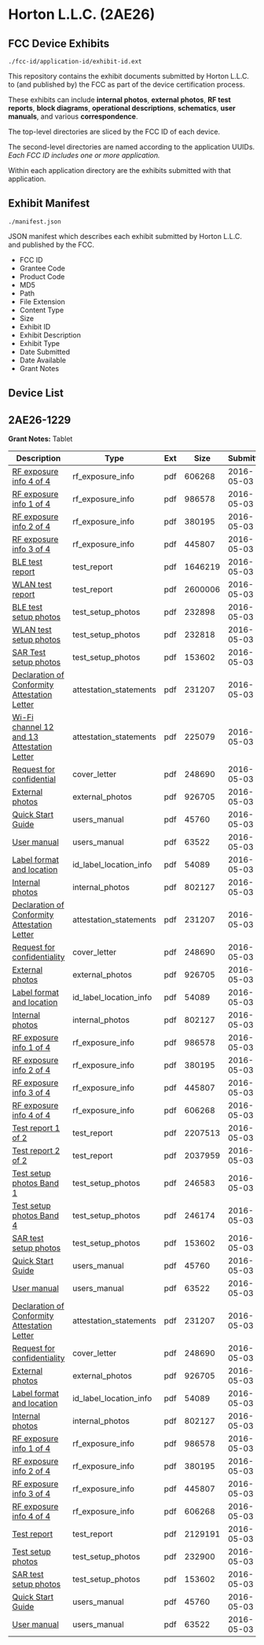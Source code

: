 # Horton L.L.C. (2AE26)
## FCC Device Exhibits

```
./fcc-id/application-id/exhibit-id.ext
```

This repository contains the exhibit documents submitted by Horton L.L.C. to (and published by) the FCC as part of the device certification process.

These exhibits can include **internal photos**, **external photos**, **RF test reports**, **block diagrams**, **operational descriptions**, **schematics**, **user manuals**, and various **correspondence**.

The top-level directories are sliced by the FCC ID of each device.

The second-level directories are named according to the application UUIDs. *Each FCC ID includes one or more application.*

Within each application directory are the exhibits submitted with that application. 

## Exhibit Manifest

```
./manifest.json
```

JSON manifest which describes each exhibit submitted by Horton L.L.C. and published by the FCC.

- FCC ID
- Grantee Code
- Product Code
- MD5
- Path
- File Extension
- Content Type
- Size
- Exhibit ID
- Exhibit Description
- Exhibit Type
- Date Submitted
- Date Available
- Grant Notes

## Device List
## 2AE26-1229
**Grant Notes:** Tablet

| Description | Type | Ext | Size | Submitted | Available |
| ----------- | ---- | --- | ---- | --------- | --------- |
| [RF exposure info 4 of 4](2AE26-1229/f4a853e2412058d588bec4be5c2da9fa/2978525.pdf) | rf_exposure_info | pdf | 606268 | 2016-05-03 | 2016-05-06 |
| [RF exposure info 1 of 4](2AE26-1229/f4a853e2412058d588bec4be5c2da9fa/2978522.pdf) | rf_exposure_info | pdf | 986578 | 2016-05-03 | 2016-05-06 |
| [RF exposure info 2 of 4](2AE26-1229/f4a853e2412058d588bec4be5c2da9fa/2978523.pdf) | rf_exposure_info | pdf | 380195 | 2016-05-03 | 2016-05-06 |
| [RF exposure info 3 of 4](2AE26-1229/f4a853e2412058d588bec4be5c2da9fa/2978524.pdf) | rf_exposure_info | pdf | 445807 | 2016-05-03 | 2016-05-06 |
| [BLE test report](2AE26-1229/f4a853e2412058d588bec4be5c2da9fa/2978548.pdf) | test_report | pdf | 1646219 | 2016-05-03 | 2016-05-06 |
| [WLAN test report](2AE26-1229/f4a853e2412058d588bec4be5c2da9fa/2978549.pdf) | test_report | pdf | 2600006 | 2016-05-03 | 2016-05-06 |
| [BLE test setup photos](2AE26-1229/f4a853e2412058d588bec4be5c2da9fa/2978533.pdf) | test_setup_photos | pdf | 232898 | 2016-05-03 | 2016-11-02 |
| [WLAN test setup photos](2AE26-1229/f4a853e2412058d588bec4be5c2da9fa/2978534.pdf) | test_setup_photos | pdf | 232818 | 2016-05-03 | 2016-11-02 |
| [SAR Test setup photos](2AE26-1229/f4a853e2412058d588bec4be5c2da9fa/2978531.pdf) | test_setup_photos | pdf | 153602 | 2016-05-03 | 2016-11-02 |
| [Declaration of Conformity Attestation Letter](2AE26-1229/f4a853e2412058d588bec4be5c2da9fa/2978514.pdf) | attestation_statements | pdf | 231207 | 2016-05-03 | 2016-05-06 |
| [Wi-Fi channel 12 and 13 Attestation Letter](2AE26-1229/f4a853e2412058d588bec4be5c2da9fa/2978542.pdf) | attestation_statements | pdf | 225079 | 2016-05-03 | 2016-05-06 |
| [Request for confidential](2AE26-1229/f4a853e2412058d588bec4be5c2da9fa/2978515.pdf) | cover_letter | pdf | 248690 | 2016-05-03 | 2016-05-06 |
| [External photos](2AE26-1229/f4a853e2412058d588bec4be5c2da9fa/2978526.pdf) | external_photos | pdf | 926705 | 2016-05-03 | 2016-11-02 |
| [Quick Start Guide](2AE26-1229/f4a853e2412058d588bec4be5c2da9fa/2721355.pdf) | users_manual | pdf | 45760 | 2016-05-03 | 2016-11-02 |
| [User manual](2AE26-1229/f4a853e2412058d588bec4be5c2da9fa/2978529.pdf) | users_manual | pdf | 63522 | 2016-05-03 | 2016-11-02 |
| [Label format and location](2AE26-1229/f4a853e2412058d588bec4be5c2da9fa/2978516.pdf) | id_label_location_info | pdf | 54089 | 2016-05-03 | 2016-05-06 |
| [Internal photos](2AE26-1229/f4a853e2412058d588bec4be5c2da9fa/2978527.pdf) | internal_photos | pdf | 802127 | 2016-05-03 | 2016-11-02 |
| [Declaration of Conformity Attestation Letter](2AE26-1229/381bb004cd9bfef90da61b7eeced3f97/2978514.pdf) | attestation_statements | pdf | 231207 | 2016-05-03 | 2016-05-06 |
| [Request for confidentiality](2AE26-1229/381bb004cd9bfef90da61b7eeced3f97/2978515.pdf) | cover_letter | pdf | 248690 | 2016-05-03 | 2016-05-06 |
| [External photos](2AE26-1229/381bb004cd9bfef90da61b7eeced3f97/2978526.pdf) | external_photos | pdf | 926705 | 2016-05-03 | 2016-11-02 |
| [Label format and location](2AE26-1229/381bb004cd9bfef90da61b7eeced3f97/2978516.pdf) | id_label_location_info | pdf | 54089 | 2016-05-03 | 2016-05-06 |
| [Internal photos](2AE26-1229/381bb004cd9bfef90da61b7eeced3f97/2978527.pdf) | internal_photos | pdf | 802127 | 2016-05-03 | 2016-11-02 |
| [RF exposure info 1 of 4](2AE26-1229/381bb004cd9bfef90da61b7eeced3f97/2978522.pdf) | rf_exposure_info | pdf | 986578 | 2016-05-03 | 2016-05-06 |
| [RF exposure info 2 of 4](2AE26-1229/381bb004cd9bfef90da61b7eeced3f97/2978523.pdf) | rf_exposure_info | pdf | 380195 | 2016-05-03 | 2016-05-06 |
| [RF exposure info 3 of 4](2AE26-1229/381bb004cd9bfef90da61b7eeced3f97/2978524.pdf) | rf_exposure_info | pdf | 445807 | 2016-05-03 | 2016-05-06 |
| [RF exposure info 4 of 4](2AE26-1229/381bb004cd9bfef90da61b7eeced3f97/2978525.pdf) | rf_exposure_info | pdf | 606268 | 2016-05-03 | 2016-05-06 |
| [Test report 1 of 2](2AE26-1229/381bb004cd9bfef90da61b7eeced3f97/2978558.pdf) | test_report | pdf | 2207513 | 2016-05-03 | 2016-05-06 |
| [Test report 2 of 2](2AE26-1229/381bb004cd9bfef90da61b7eeced3f97/2978559.pdf) | test_report | pdf | 2037959 | 2016-05-03 | 2016-05-06 |
| [Test setup photos Band 1](2AE26-1229/381bb004cd9bfef90da61b7eeced3f97/2978572.pdf) | test_setup_photos | pdf | 246583 | 2016-05-03 | 2016-11-02 |
| [Test setup photos Band 4](2AE26-1229/381bb004cd9bfef90da61b7eeced3f97/2978573.pdf) | test_setup_photos | pdf | 246174 | 2016-05-03 | 2016-11-02 |
| [SAR test setup photos](2AE26-1229/381bb004cd9bfef90da61b7eeced3f97/2978531.pdf) | test_setup_photos | pdf | 153602 | 2016-05-03 | 2016-11-02 |
| [Quick Start Guide](2AE26-1229/381bb004cd9bfef90da61b7eeced3f97/2721355.pdf) | users_manual | pdf | 45760 | 2016-05-03 | 2016-11-02 |
| [User manual](2AE26-1229/381bb004cd9bfef90da61b7eeced3f97/2978529.pdf) | users_manual | pdf | 63522 | 2016-05-03 | 2016-11-02 |
| [Declaration of Conformity Attestation Letter](2AE26-1229/327fff9b16a42cb193c9671d8e129cd0/2978514.pdf) | attestation_statements | pdf | 231207 | 2016-05-03 | 2016-05-06 |
| [Request for confidentiality](2AE26-1229/327fff9b16a42cb193c9671d8e129cd0/2978515.pdf) | cover_letter | pdf | 248690 | 2016-05-03 | 2016-05-06 |
| [External photos](2AE26-1229/327fff9b16a42cb193c9671d8e129cd0/2978526.pdf) | external_photos | pdf | 926705 | 2016-05-03 | 2016-11-02 |
| [Label format and location](2AE26-1229/327fff9b16a42cb193c9671d8e129cd0/2978516.pdf) | id_label_location_info | pdf | 54089 | 2016-05-03 | 2016-05-06 |
| [Internal photos](2AE26-1229/327fff9b16a42cb193c9671d8e129cd0/2978527.pdf) | internal_photos | pdf | 802127 | 2016-05-03 | 2016-11-02 |
| [RF exposure info 1 of 4](2AE26-1229/327fff9b16a42cb193c9671d8e129cd0/2978522.pdf) | rf_exposure_info | pdf | 986578 | 2016-05-03 | 2016-05-06 |
| [RF exposure info 2 of 4](2AE26-1229/327fff9b16a42cb193c9671d8e129cd0/2978523.pdf) | rf_exposure_info | pdf | 380195 | 2016-05-03 | 2016-05-06 |
| [RF exposure info 3 of 4](2AE26-1229/327fff9b16a42cb193c9671d8e129cd0/2978524.pdf) | rf_exposure_info | pdf | 445807 | 2016-05-03 | 2016-05-06 |
| [RF exposure info 4 of 4](2AE26-1229/327fff9b16a42cb193c9671d8e129cd0/2978525.pdf) | rf_exposure_info | pdf | 606268 | 2016-05-03 | 2016-05-06 |
| [Test report](2AE26-1229/327fff9b16a42cb193c9671d8e129cd0/2978521.pdf) | test_report | pdf | 2129191 | 2016-05-03 | 2016-05-06 |
| [Test setup photos](2AE26-1229/327fff9b16a42cb193c9671d8e129cd0/2978530.pdf) | test_setup_photos | pdf | 232900 | 2016-05-03 | 2016-11-02 |
| [SAR test setup photos](2AE26-1229/327fff9b16a42cb193c9671d8e129cd0/2978531.pdf) | test_setup_photos | pdf | 153602 | 2016-05-03 | 2016-11-02 |
| [Quick Start Guide](2AE26-1229/327fff9b16a42cb193c9671d8e129cd0/2721355.pdf) | users_manual | pdf | 45760 | 2016-05-03 | 2016-11-02 |
| [User manual](2AE26-1229/327fff9b16a42cb193c9671d8e129cd0/2978529.pdf) | users_manual | pdf | 63522 | 2016-05-03 | 2016-11-02 |
